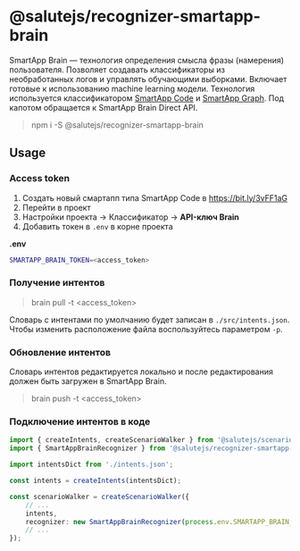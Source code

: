 # @salutejs/recognizer-smartapp-brain

SmartApp Brain — технология определения смысла фразы (намерения) пользователя. Позволяет создавать классификаторы из необработанных логов и управлять обучающими выборками. Включает готовые к использованию machine learning модели. Технология используется классификатором [SmartApp Code](https://developer.sberdevices.ru/docs/ru/developer_tools/ide/smartappcode_description_and_guide) и [SmartApp Graph](https://developer.sberdevices.ru/docs/ru/developer_tools/flow/quick_start/quick_start). Под капотом обращается к SmartApp Brain Direct API.

> npm i -S @salutejs/recognizer-smartapp-brain

## Usage

### Access token

1. Создать новый смартапп типа SmartApp Code в https://bit.ly/3vFF1aG
2. Перейти в проект
3. Настройки проекта -> Классификатор -> __API-ключ Brain__
4. Добавить токен в `.env` в корне проекта

__.env__
``` bash
SMARTAPP_BRAIN_TOKEN=<access_token>
```

### Получение интентов

> brain pull -t <access_token>

Словарь с интентами по умолчанию будет записан в `./src/intents.json`. Чтобы изменить расположение файла воспользуйтесь параметром `-p`.

### Обновление интентов

Словарь интентов редактируется локально и после редактирования должен быть загружен в SmartApp Brain.

> brain push -t <access_token>

### Подключение интентов в коде

``` ts
import { createIntents, createScenarioWalker } from '@salutejs/scenario';
import { SmartAppBrainRecognizer } from '@salutejs/recognizer-smartapp-brain';

import intentsDict from './intents.json';

const intents = createIntents(intentsDict);

const scenarioWalker = createScenarioWalker({
    // ...
    intents,
    recognizer: new SmartAppBrainRecognizer(process.env.SMARTAPP_BRAIN_TOKEN),
    // ...
});
```
